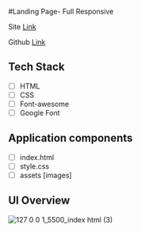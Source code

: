 #Landing Page- Full Responsive

Site [Link]()

Github [Link]()

## Tech Stack

-  [ ] HTML
-  [ ] CSS
-  [ ] Font-awesome
-  [ ] Google Font 

## Application components 

-  [ ] index.html
-  [ ] style.css
-  [ ] assets [images]

## UI Overview 
![127 0 0 1_5500_index html (3)](https://user-images.githubusercontent.com/110331686/215247272-2de35181-730e-4af6-8873-f6cb1865ecde.png)



 

